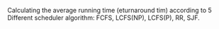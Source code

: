Calculating the average running time (eturnaround tim) according to 5 Different scheduler algorithm: FCFS, LCFS(NP), LCFS(P), RR, SJF.
